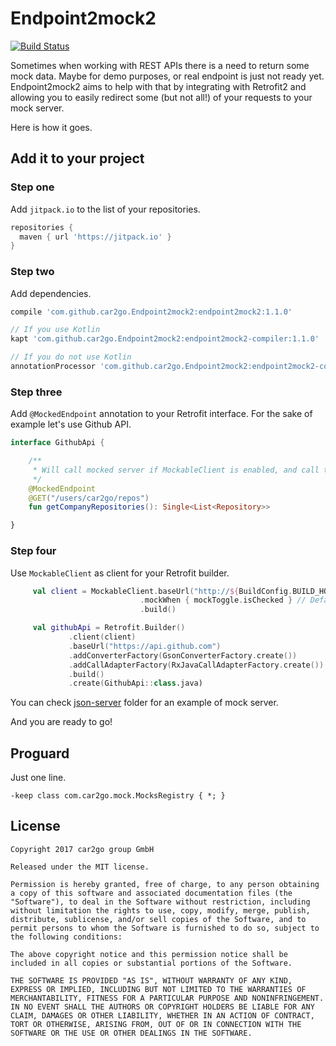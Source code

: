 # Endpoint2mock2

[![Build Status](https://api.travis-ci.org/car2go/Endpoint2mock2.svg?branch=master)](https://travis-ci.org/car2go/Endpoint2Mock2)

Sometimes when working with REST APIs there is a need to return some mock data. Maybe for demo purposes, or real endpoint is just not ready yet. Endpoint2mock2 aims to help with that by integrating with Retrofit2 and allowing you to easily redirect some (but not all!) of your requests to your mock server.

Here is how it goes.

## Add it to your project

### Step one

Add `jitpack.io` to the list of your repositories.

```groovy
repositories {
  maven { url 'https://jitpack.io' }
}
```

### Step two

Add dependencies.

```groovy
compile 'com.github.car2go.Endpoint2mock2:endpoint2mock2:1.1.0'

// If you use Kotlin
kapt 'com.github.car2go.Endpoint2mock2:endpoint2mock2-compiler:1.1.0'

// If you do not use Kotlin
annotationProcessor 'com.github.car2go.Endpoint2mock2:endpoint2mock2-compiler:1.1.0'
```

### Step three

Add `@MockedEndpoint` annotation to your Retrofit interface. For the sake of example let's use Github API.

```kotlin
interface GithubApi {

    /**
     * Will call mocked server if MockableClient is enabled, and call the real server when it is not enabled.
     */
    @MockedEndpoint
    @GET("/users/car2go/repos")
    fun getCompanyRepositories(): Single<List<Repository>>

}
```

### Step four

Use `MockableClient` as client for your Retrofit builder.

```kotlin
     val client = MockableClient.baseUrl("http://${BuildConfig.BUILD_HOST_ADDRESS}")   // Assuming that you have something running at this URL
                             .mockWhen { mockToggle.isChecked } // Default is true
                             .build()

     val githubApi = Retrofit.Builder()
             .client(client)
             .baseUrl("https://api.github.com")
             .addConverterFactory(GsonConverterFactory.create())
             .addCallAdapterFactory(RxJavaCallAdapterFactory.create())
             .build()
             .create(GithubApi::class.java)
```

You can check [json-server](https://github.com/car2go/Endpoint2mock2/tree/master/json-server) folder for an example of mock server.

And you are ready to go!

## Proguard

Just one line.

```
-keep class com.car2go.mock.MocksRegistry { *; }
```

## License

```
Copyright 2017 car2go group GmbH

Released under the MIT license.

Permission is hereby granted, free of charge, to any person obtaining a copy of this software and associated documentation files (the "Software"), to deal in the Software without restriction, including without limitation the rights to use, copy, modify, merge, publish, distribute, sublicense, and/or sell copies of the Software, and to permit persons to whom the Software is furnished to do so, subject to the following conditions:

The above copyright notice and this permission notice shall be included in all copies or substantial portions of the Software.

THE SOFTWARE IS PROVIDED "AS IS", WITHOUT WARRANTY OF ANY KIND, EXPRESS OR IMPLIED, INCLUDING BUT NOT LIMITED TO THE WARRANTIES OF MERCHANTABILITY, FITNESS FOR A PARTICULAR PURPOSE AND NONINFRINGEMENT. IN NO EVENT SHALL THE AUTHORS OR COPYRIGHT HOLDERS BE LIABLE FOR ANY CLAIM, DAMAGES OR OTHER LIABILITY, WHETHER IN AN ACTION OF CONTRACT, TORT OR OTHERWISE, ARISING FROM, OUT OF OR IN CONNECTION WITH THE SOFTWARE OR THE USE OR OTHER DEALINGS IN THE SOFTWARE.
```
